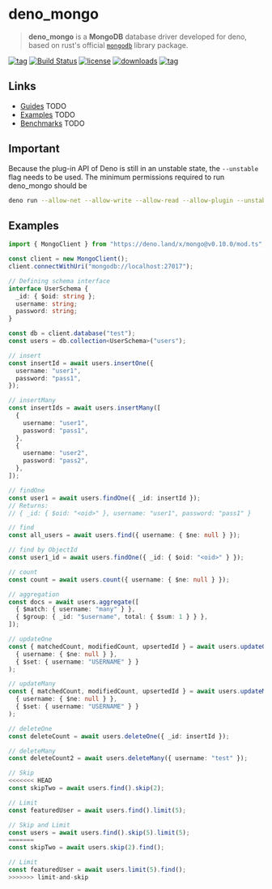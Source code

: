 # deno_mongo

> **deno_mongo** is a **MongoDB** database driver developed for deno, based on rust's official [`mongodb`](https://crates.io/crates/mongodb) library package.

[![tag](https://img.shields.io/github/tag/manyuanrong/deno_mongo.svg)](https://github.com/manyuanrong/deno_mongo/releases)
[![Build Status](https://github.com/manyuanrong/deno_mongo/workflows/ci/badge.svg?branch=master)](https://github.com/manyuanrong/deno_mongo/actions)
[![license](https://img.shields.io/github/license/manyuanrong/deno_mongo.svg)](https://github.com/manyuanrong/deno_mongo)
[![downloads](https://img.shields.io/github/downloads/manyuanrong/deno_mongo/total)](https://github.com/manyuanrong/deno_mongo)
[![tag](https://img.shields.io/badge/deno-v1.0.5-green.svg)](https://github.com/denoland/deno)

## Links

- [Guides]() TODO
- [Examples]() TODO
- [Benchmarks]() TODO

## Important

Because the plug-in API of Deno is still in an unstable state, the `--unstable` flag needs to be used. The minimum permissions required to run deno_mongo should be

```sh
deno run --allow-net --allow-write --allow-read --allow-plugin --unstable xxx.ts
```

## Examples

```ts
import { MongoClient } from "https://deno.land/x/mongo@v0.10.0/mod.ts";

const client = new MongoClient();
client.connectWithUri("mongodb://localhost:27017");

// Defining schema interface
interface UserSchema {
  _id: { $oid: string };
  username: string;
  password: string;
}

const db = client.database("test");
const users = db.collection<UserSchema>("users");

// insert
const insertId = await users.insertOne({
  username: "user1",
  password: "pass1",
});

// insertMany
const insertIds = await users.insertMany([
  {
    username: "user1",
    password: "pass1",
  },
  {
    username: "user2",
    password: "pass2",
  },
]);

// findOne
const user1 = await users.findOne({ _id: insertId });
// Returns:
// { _id: { $oid: "<oid>" }, username: "user1", password: "pass1" }

// find
const all_users = await users.find({ username: { $ne: null } });

// find by ObjectId
const user1_id = await users.findOne({ _id: { $oid: "<oid>" } });

// count
const count = await users.count({ username: { $ne: null } });

// aggregation
const docs = await users.aggregate([
  { $match: { username: "many" } },
  { $group: { _id: "$username", total: { $sum: 1 } } },
]);

// updateOne
const { matchedCount, modifiedCount, upsertedId } = await users.updateOne(
  { username: { $ne: null } },
  { $set: { username: "USERNAME" } }
);

// updateMany
const { matchedCount, modifiedCount, upsertedId } = await users.updateMany(
  { username: { $ne: null } },
  { $set: { username: "USERNAME" } }
);

// deleteOne
const deleteCount = await users.deleteOne({ _id: insertId });

// deleteMany
const deleteCount2 = await users.deleteMany({ username: "test" });

// Skip
<<<<<<< HEAD
const skipTwo = await users.find().skip(2);

// Limit
const featuredUser = await users.find().limit(5);

// Skip and Limit
const users = await users.find().skip(5).limit(5);
=======
const skipTwo = await users.skip(2).find();

// Limit
const featuredUser = await users.limit(5).find();
>>>>>>> limit-and-skip
```
